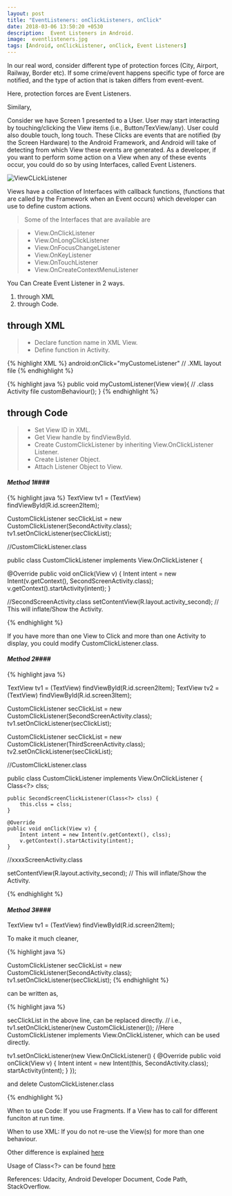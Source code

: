 ```yaml
---
layout: post
title: "EventListeners: onClickListeners, onClick"
date: 2018-03-06 13:50:20 +0530
description:  Event Listeners in Android. 
image:  eventlisteners.jpg 
tags: [Android, onClickListener, onClick, Event Listeners]
---
```

In our real word, consider different type of protection forces (City, Airport, Railway, Border etc). If some crime/event happens specific type of force are notified, and the type of action that is taken differs from event-event.

Here, protection forces are Event Listeners.

Similary,

Consider we have Screen 1 presented to a User. User may start interacting by touching/clicking the View items (i.e., Button/TexView/any). User could also  double touch, long touch. These Clicks are events that are notified (by the Screen Hardware) to the Android Framework, and Android will take of detecting from which View these events are generated. As a developer, if you want to perform some action on a View when any of these events occur, you could do so by using Interfaces, called Event Listeners.

![ViewCLickListener]({{site.baseurl}}/images/viewclick.jpg)

Views have a collection of Interfaces with callback functions, (functions that are called by the Framework when an Event occurs) which developer can use to define custom actions.

>Some of the Interfaces that are available are

>* View.OnClickListener
>* View.OnLongClickListener
>* View.OnFocusChangeListener
>* View.OnKeyListener
>* View.OnTouchListener
>* View.OnCreateContextMenuListener 

You Can Create Event Listener in 2 ways. 

1. through XML
2. through Code.

## through XML 
>* Declare function name in XML View.
>* Define function in Activity.

{% highlight XML %}
android:onClick="myCustomeListener" // .XML layout file
{% endhighlight %}

{% highlight java %}
public void myCustomListener(View view){ // .class Activity file
    customBehaviour();
}
{% endhighlight %}

## through Code 
>* Set View ID in XML.
>* Get View handle by findViewById.
>* Create CustomClickListener by inheriting View.OnClickListener Listener.
>* Create Listener Object. 
>* Attach Listener Object to View.

#### ***Method 1***####

{% highlight java %}
TextView tv1 = (TextView) findViewById(R.id.screen2Item);

CustomClickListener secClickList = new CustomClickListener(SecondActivity.class);
tv1.setOnClickListener(secClickList);
		
//CustomClickListener.class

public class CustomClickListener implements View.OnClickListener {

 @Override
 public void onClick(View v) {
 Intent intent = new Intent(v.getContext(), SecondScreenActivity.class);
 v.getContext().startActivity(intent);
 }

 //SecondScreenActivity.class
  setContentView(R.layout.activity_second); // This will inflate/Show the Activity.

{% endhighlight %}

If you have more than one View to Click and more than one Activity to display, you could modify CustomClickListener.class.

#### ***Method 2***####
{% highlight java %}

TextView tv1 = (TextView) findViewById(R.id.screen2Item);
TextView tv2 = (TextView) findViewById(R.id.screen3Item);

CustomClickListener secClickList = new CustomClickListener(SecondScreenActivity.class);
tv1.setOnClickListener(secClickList);

CustomClickListener secClickList = new CustomClickListener(ThirdScreenActivity.class);
tv2.setOnClickListener(secClickList);
		
//CustomClickListener.class

public class CustomClickListener implements View.OnClickListener {
    Class<?> clss;

    public SecondScreenClickListener(Class<?> clss) {
        this.clss = clss;
    }

    @Override
    public void onClick(View v) {
        Intent intent = new Intent(v.getContext(), clss);
        v.getContext().startActivity(intent);
    }

//xxxxScreenActivity.class

setContentView(R.layout.activity_second); // This will inflate/Show the Activity.

{% endhighlight %}

#### ***Method 3***####

TextView tv1 = (TextView) findViewById(R.id.screen2Item);

To make it much cleaner, 

{% highlight java %}

CustomClickListener secClickList = new CustomClickListener(SecondActivity.class);
tv1.setOnClickListener(secClickList);
{% endhighlight %}

can be written as, 

{% highlight java %}

secClickList in the above line, can be replaced directly.
// i.e., tv1.setOnClickListener(new CustomClickListener());
//Here CustomClickListener implements View.OnClickListener, which can be used directly.

tv1.setOnClickListener(new View.OnClickListener() {
    @Override
    public void onClick(View v) {
        Intent intent = new Intent(this, SecondActivity.class);
        startActivity(intent);
    }
});

and delete CustomClickListener.class

{% endhighlight %}
 
When to use Code: If you use Fragments. If a View has to call for different funciton at run time.

When to use XML: If you do not re-use the View(s) for more than one behaviour. 

Other difference is explained <a href="https://stackoverflow.com/questions/8977212/button-click-listeners-in-android" target="_blank">here</a> 

Usage of Class<?> can be found <a href="https://stackoverflow.com/questions/9921676/what-does-class-mean-in-java" target="_blank">here</a> 

References: Udacity, Android Developer Document, Code Path, StackOverflow.


